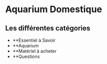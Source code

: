 # Aquarium Domestique
## Les différentes catégories
 - **Essentiel à Savoir
 - **Aquarium
 - **Matériel à acheter
 - **Questions
